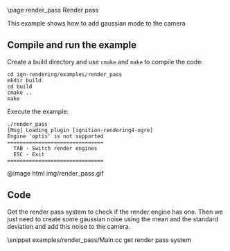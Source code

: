 \page render_pass Render pass

This example shows how to add gaussian mode to the camera

## Compile and run the example

Create a build directory and use `cmake` and `make` to compile the code:

```{.sh}
cd ign-rendering/examples/render_pass
mkdir build
cd build
cmake ..
make
```
Execute the example:

```{.sh}
./render_pass
[Msg] Loading plugin [ignition-rendering4-ogre]
Engine 'optix' is not supported
===============================
  TAB - Switch render engines  
  ESC - Exit                   
===============================
```

@image html img/render_pass.gif

## Code

Get the render pass system to check if the render engine has one. Then we just need to create some gaussian noise using the mean and the standard deviation and add this noise to the camera.

\snippet examples/render_pass/Main.cc get render pass system

